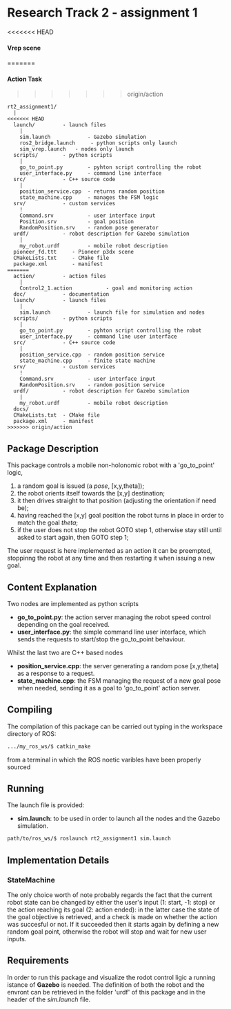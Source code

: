 # Research Track 2 - assignment 1

<<<<<<< HEAD
#### Vrep scene
=======
#### Action Task
>>>>>>> origin/action

```
rt2_assignment1/
  |
<<<<<<< HEAD
  launch/         - launch files
    |
    sim.launch            - Gazebo simulation
    ros2_bridge.launch     - python scripts only launch
    sim_vrep.launch   - nodes only launch
  scripts/        - python scripts
    |
    go_to_point.py        - pyhton script controlling the robot
    user_interface.py     - command line interface
  src/            - C++ source code
    |
    position_service.cpp  - returns random position
    state_machine.cpp     - manages the FSM logic
  srv/            - custom services
    !
    Command.srv           - user interface input
    Position.srv          - goal position
    RandomPosition.srv    - random pose generator
  urdf/           - robot description for Gazebo simulation
    |
    my_robot.urdf         - mobile robot description
  pioneer_fd.ttt     - Pioneer p3dx scene
  CMakeLists.txt     - CMake file
  package.xml        - manifest
=======
  action/         - action files
    |
    Control2_1.action           - goal and monitoring action
  doc/            - documentation
  launch/         - launch files
    |
    sim.launch            - launch file for simulation and nodes
  scripts/        - python scripts
    |
    go_to_point.py        - pyhton script controlling the robot
    user_interface.py     - command line user interface
  src/            - C++ source code
    |
    position_service.cpp  - random position service
    state_machine.cpp     - finite state machine  
  srv/            - custom services
    !
    Command.srv           - user interface input
    RandomPosition.srv    - random position service
  urdf/           - robot description for Gazebo simulation
    |  
    my_robot.urdf         - mobile robot description
  docs/
  CMakeLists.txt  - CMake file
  package.xml     - manifest
>>>>>>> origin/action
```
## Package Description

This package controls a mobile non-holonomic robot with a 'go_to_point' logic, 
1. a random goal is issued (a _pose_, [x,y,theta]);
2. the robot orients itself towards the [x,y] destination;
3. it then drives straight to that position (adjusting the orientation if need be);
4. having reached the [x,y] goal position the robot turns in place in order to match the goal _theta_;
5. if the user does not stop the robot GOTO step 1, otherwise stay still until asked to start again, then GOTO step 1;

The user request is here implemented as an action it can be preempted, stoppinng the robot at any time and then restarting it when issuing a new goal.

## Content Explanation

Two nodes are implemented as python scripts
- **go_to_point.py**: the action server managing the robot speed control depending on the goal received.
- **user_interface.py**:  the simple command line user interface, which sends the requests to start/stop the go_to_point behaviour.

Whilst the last two are C++ based nodes
- **position_service.cpp**: the server generating a random pose [x,y,theta] as a response to a request.
- **state_machine.cpp**:  the FSM managing the request of a new goal pose when needed, sending it as a goal to 'go_to_point' action server.

## Compiling

The compilation of this package can be carried out typing in the workspace directory of ROS:

```bash
.../my_ros_ws/$ catkin_make
```
from a terminal in which the ROS noetic varibles have been properly sourced

## Running

The launch file is provided:
- **sim.launch**: to be used in order to launch all the nodes and the Gazebo simulation.
```bash
path/to/ros_ws/$ roslaunch rt2_assignment1 sim.launch
```

## Implementation Details

### StateMachine

The only choice worth of note probably regards the fact that the current robot state can be changed by either the user's input (1: start, -1: stop) or the action reaching its goal (2: action ended): in the latter case the state of the goal objective is retrieved, and a check is made on whether the action was succesful or not. If it succeeded then it starts again by defining a new random goal point, otherwise the robot will stop and wait for new user inputs.

## Requirements

In order to run this package and visualize the rodot control ligic a running istance of **Gazebo** is needed.
The definition of both the robot and the envront can be retrieved in the folder 'urdf' of this package and in the header of the *sim.launch* file.
